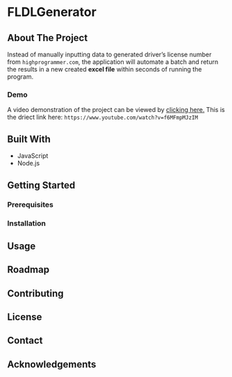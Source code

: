 # FLDLGenerator

## About The Project

Instead of manually inputting data to generated driver’s license number from `highprogrammer.com`, the application will automate a batch and return the results in a new created **excel file** within seconds of running the program.

### Demo
A video demonstration of the project can be viewed by [clicking here.](https://www.youtube.com/watch?v=f6MFmpMJzIM)
This is the driect link here: `https://www.youtube.com/watch?v=f6MFmpMJzIM`

## Built With
- JavaScript
- Node.js


## Getting Started

### Prerequisites

### Installation

## Usage

## Roadmap

## Contributing 

## License

## Contact

## Acknowledgements


